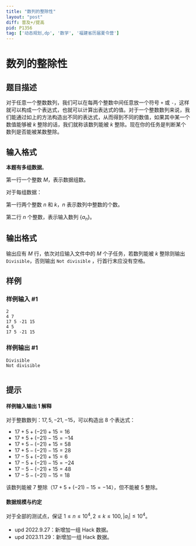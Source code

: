 ```yaml
---
title: "数列的整除性"
layout: "post"
diff: 普及+/提高
pid: P1356
tag: ['动态规划,dp', '数学', '福建省历届夏令营']
---
```

# 数列的整除性
## 题目描述

对于任意一个整数数列，我们可以在每两个整数中间任意放一个符号 `+` 或 `-`，这样就可以构成一个表达式，也就可以计算出表达式的值。对于一个整数数列来说，我们能通过如上的方法构造出不同的表达式，从而得到不同的数值，如果其中某一个数值能够被 $k$ 整除的话，我们就称该数列能被 $k$ 整除。现在你的任务是判断某个数列是否能被某数整除。
## 输入格式

**本题有多组数据**。  

第一行一个整数 $M$，表示数据组数。  

对于每组数据：  

第一行两个整数 $n$ 和 $k$，$n$ 表示数列中整数的个数。  

第二行  $n$ 个整数，表示输入数列 $\{a_n\}$。

## 输出格式

输出应有 $M$ 行，依次对应输入文件中的 $M$ 个子任务，若数列能被 $k$ 整除则输出 `Divisible`，否则输出 `Not divisible` ，行首行末应没有空格。
## 样例

### 样例输入 #1
```
2
4 7
17 5 -21 15
4 5
17 5 -21 15

```
### 样例输出 #1
```
Divisible
Not divisible


```
## 提示

#### 样例输入输出 1 解释

对于整数数列：$17,5,-21,-15$，可以构造出 $8$ 个表达式：

- $17+5+(-21)+15=16$
- $17+5+(-21)-15=-14$
- $17+5-(-21)+15=58$
- $17+5-(-21)-15=28$
- $17-5+(-21)+15=6$
- $17-5+(-21)-15=-24$
- $17-5-(-21)+15=48$
- $17-5-(-21)-15=18$


该数列能被 $7$ 整除（$17+5+(-21)-15=-14$），但不能被 $5$ 整除。

#### 数据规模与约定
对于全部的测试点，保证 $1 \le n \le 10^4,2 \le k \le 100,\left| a_i \right| \le 10^4$。

- $\text{upd 2022.9.27}$：新增加一组 Hack 数据。
- $\text{upd 2023.11.29}$：新增加一组 Hack 数据。
